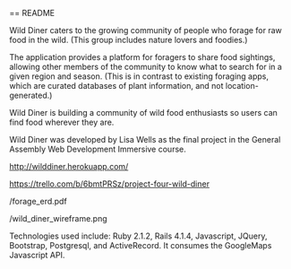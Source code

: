 == README

Wild Diner caters to the growing community of people who forage for raw food in the wild. (This group includes nature lovers and foodies.) 

The application provides a platform for foragers to share food sightings, allowing other members of the community to know what to search for in a given region and season. (This is in contrast to existing foraging apps, which are curated databases of plant information, and not location-generated.) 

Wild Diner is building a community of wild food enthusiasts so users can find food wherever they are.

Wild Diner was developed by Lisa Wells as the final project in the General Assembly Web Development Immersive course.

http://wilddiner.herokuapp.com/

https://trello.com/b/6bmtPRSz/project-four-wild-diner

/forage_erd.pdf

/wild_diner_wireframe.png

Technologies used include: Ruby 2.1.2, Rails 4.1.4, Javascript, JQuery, Bootstrap, Postgresql, and ActiveRecord. It consumes the GoogleMaps Javascript API.





